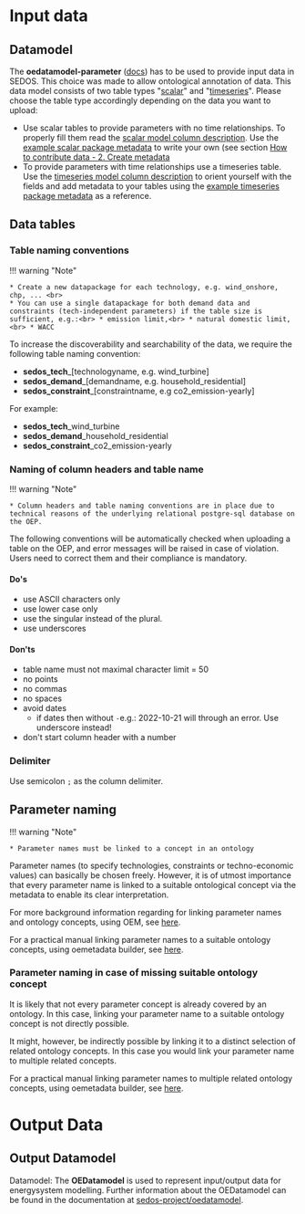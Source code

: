 


# Input data 

## Datamodel


The **oedatamodel-parameter** ([docs](https://github.com/sedos-project/oedatamodel#oedatamodel-parameter)) has to be used to provide input data in SEDOS. This choice was made to allow ontological annotation of data. This data model consists of two table types "[scalar](https://github.com/sedos-project/oedatamodel/blob/main/oedatamodel-parameter/oedatamodel-parameter-datapackage_scalar.csv)" and "[timeseries](https://github.com/sedos-project/oedatamodel/blob/main/oedatamodel-parameter/oedatamodel-parameter-datapackage_timeseries.csv)". Please choose the table type accordingly depending on the data you want to upload:

- Use scalar tables to provide parameters with no time relationships. To properly fill them read the [scalar model column description](https://github.com/sedos-project/oedatamodel#scalar-description). Use the [example scalar package metadata](https://github.com/sedos-project/oedatamodel/blob/main/oedatamodel-parameter/datamodel_scalars.json) to write your own (see section [How to contribute data - 2. Create metadata](http://127.0.0.1:8000/data_requirements/overview/#2#create#metadata)
- To provide parameters with time relationships use a timeseries table. Use the [timeseries model column description](https://github.com/sedos-project/oedatamodel#timeseries-description) to orient yourself with the fields and add metadata to your tables using the [example timeseries package metadata](https://github.com/sedos-project/oedatamodel/blob/main/oedatamodel-parameter/datamodel_timeseries.json) as a reference.

   

## Data tables 

### Table naming conventions

!!! warning "Note" 

    * Create a new datapackage for each technology, e.g. wind_onshore, chp, ... <br>
    * You can use a single datapackage for both demand data and constraints (tech-independent parameters) if the table size is sufficient, e.g.:<br> * emission limit,<br> * natural domestic limit,<br> * WACC 

To increase the discoverability and searchability of the data, we require the following table naming convention:

* **sedos_tech**_[technologyname, e.g. wind_turbine]
* **sedos_demand**_[demandname, e.g. household_residential]
* **sedos_constraint**_[constraintname, e.g co2_emission-yearly]

For example: 

* **sedos_tech**_wind_turbine
* **sedos_demand**_household_residential
* **sedos_constraint**_co2_emission-yearly




### Naming of column headers and table name
!!! warning "Note" 

    * Column headers and table naming conventions are in place due to technical reasons of the underlying relational postgre-sql database on the OEP. 

The following conventions will be automatically checked when uploading a table on the OEP, and error messages will be raised in case of violation.
Users need to correct them and their compliance is mandatory.

#### Do's
* use ASCII characters only
* use lower case only 
* use the singular instead of the plural.
* use underscores

#### Don'ts

* table name must not maximal character limit = 50
* no points
* no commas
* no spaces
* avoid dates
  * if dates then without `-`e.g.: 2022-10-21 will through an error. Use underscore instead!
* don't start column header with a number

### Delimiter 

Use semicolon `;` as the column delimiter. 

## Parameter naming

!!! warning "Note" 

    * Parameter names must be linked to a concept in an ontology

Parameter names (to specify technologies, constraints or techno-economic values) can basically be chosen freely. 
However, it is of utmost importance that every parameter name is linked to a suitable ontological concept via the metadata to enable its clear interpretation.

For more background information regarding for linking parameter names and ontology concepts, using OEM, see [here](ontology.md#Ontological-annotation-of-data).

For a practical manual linking parameter names to a suitable ontology concepts, using oemetadata builder, see [here](ontology.md#Link-a-parameter-name-to-a-suitable-ontology-concept).

### Parameter naming in case of missing suitable ontology concept

It is likely that not every parameter concept is already covered by an ontology. In this case, linking your parameter name to a suitable ontology concept is not directly possible.

It might, however, be indirectly possible by linking it to a distinct selection of related ontology concepts. 
In this case you would link your parameter name to multiple related concepts.

For a practical manual linking parameter names to multiple related ontology concepts, using oemetadata builder, see [here](ontology.md#Link-a-parameter-name-to-multiple-related-ontology-concepts).

# Output Data

## Output Datamodel

Datamodel: The **OEDatamodel** is used to represent input/output data for energysystem modelling. 
Further information about the OEDatamodel can be found in the documentation at [sedos-project/oedatamodel](https://github.com/sedos-project/oedatamodel).


